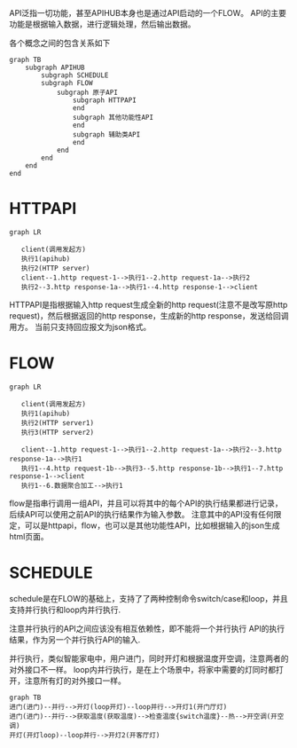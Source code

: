 API泛指一切功能，甚至APIHUB本身也是通过API启动的一个FLOW。
API的主要功能是根据输入数据，进行逻辑处理，然后输出数据。

各个概念之间的包含关系如下
```mermaid
graph TB
    subgraph APIHUB
        subgraph SCHEDULE
        subgraph FLOW
            subgraph 原子API
                subgraph HTTPAPI
                end      
                subgraph 其他功能性API
                end          
                subgraph 辅助类API
                end                                   
            end          
        end                
    end
end
```
# HTTPAPI
```mermaid
graph LR

   client(调用发起方)
   执行1(apihub)
   执行2(HTTP server)
   client--1.http request-1-->执行1--2.http request-1a-->执行2
   执行2--3.http response-1a-->执行1--4.http response-1-->client
```
HTTPAPI是指根据输入http request生成全新的http request(注意不是改写原http request)，然后根据返回的http response，生成新的http response，发送给回调用方。
当前只支持回应报文为json格式。


# FLOW
```mermaid
graph LR

   client(调用发起方)
   执行1(apihub)
   执行2(HTTP server1)
   执行3(HTTP server2)

   client--1.http request-1-->执行1--2.http request-1a-->执行2--3.http response-1a-->执行1
   执行1--4.http request-1b-->执行3--5.http response-1b-->执行1--7.http response-1-->client
   执行1--6.数据聚合加工-->执行1
```
flow是指串行调用一组API，并且可以将其中的每个API的执行结果都进行记录，后续API可以使用之前API的执行结果作为输入参数。
注意其中的API没有任何限定，可以是httpapi，flow，也可以是其他功能性API，比如根据输入的json生成html页面。
# SCHEDULE
schedule是在FLOW的基础上，支持了了两种控制命令switch/case和loop，并且支持并行执行和loop内并行执行.

注意并行执行的API之间应该没有相互依赖性，即不能将一个并行执行
API的执行结果，作为另一个并行执行API的输入.

并行执行，类似智能家电中，用户进门，同时开灯和根据温度开空调，注意两者的对外接口不一样。
loop内并行执行，是在上个场景中，将家中需要的灯同时都打开，注意所有灯的对外接口一样。

```mermaid
graph TB
进门(进门)--并行-->开灯(loop开灯)--loop并行-->开灯1(开门厅灯)
进门(进门)--并行-->获取温度(获取温度)-->检查温度{switch温度}--热-->开空调(开空调)
开灯(开灯loop)--loop并行-->开灯2(开客厅灯)
```